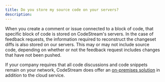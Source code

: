```yaml
---
title: Do you store my source code on your servers?
description:
---
```

When you create a comment or issue connected to a block of code, that specific
block of code is stored on CodeStream's servers. In the case of feedback
requests, the information required to reconstruct the changeset diffs is also
stored on our servers. This may or may not include source code, depending on
whether or not the feedback request includes changes that have not been pushed.

If your company requires that all code discussions and code snippets remain on
your network, CodeStream does offer an <a href="https://docs.codestream.com/onprem/">on-premises
solution</a> in addition to the cloud service.
